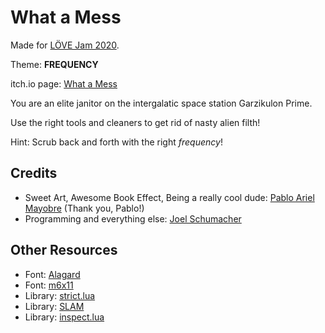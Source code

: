 # What a Mess
Made for [LÖVE Jam 2020](https://itch.io/jam/love2d-jam-2020).

Theme: **FREQUENCY**

itch.io page: [What a Mess](https://pfirsich.itch.io/what-a-mess)

You are an elite janitor on the intergalatic space station Garzikulon Prime.

Use the right tools and cleaners to get rid of nasty alien filth!

Hint: Scrub back and forth with the right *frequency*!

## Credits
* Sweet Art, Awesome Book Effect, Being a really cool dude: [Pablo Ariel Mayobre](https://github.com/pablomayobre) (Thank you, Pablo!)
* Programming and everything else: [Joel Schumacher](http://theshoemaker.de)

## Other Resources
* Font: [Alagard](https://www.dafont.com/de/alagard.font?fpp=200)
* Font: [m6x11](https://managore.itch.io/m6x11)
* Library: [strict.lua](http://metalua.luaforge.net/src/lib/strict.lua.html)
* Library: [SLAM](https://github.com/vrld/slam)
* Library: [inspect.lua](http://github.com/kikito/inspect.lua)